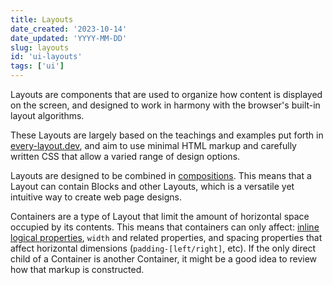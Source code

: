 ```yaml
---
title: Layouts
date_created: '2023-10-14'
date_updated: 'YYYY-MM-DD'
slug: layouts
id: 'ui-layouts'
tags: ['ui']
---
```


Layouts are components that are used to organize how content is displayed on the screen, and designed to work in harmony with the browser's built-in layout algorithms.

These Layouts are largely based on the teachings and examples put forth in [every-layout.dev](https://every-layout.dev/), and aim to use minimal HTML markup and carefully written CSS that allow a varied range of design options.

Layouts are designed to be combined in [compositions](https://cube.fyi/composition.html). This means that a Layout can contain Blocks and other Layouts, which is a versatile yet intuitive way to create web page designs.

Containers are a type of Layout that limit the amount of horizontal space occupied by its contents. This means that containers can only affect: [inline logical properties](https://developer.mozilla.org/en-US/docs/Web/CSS/CSS_Logical_Properties), `width` and related properties, and spacing properties that affect horizontal dimensions (`padding-[left/right]`, etc).
If the only direct child of a Container is another Container, it might be a good idea to review how that markup is constructed.
